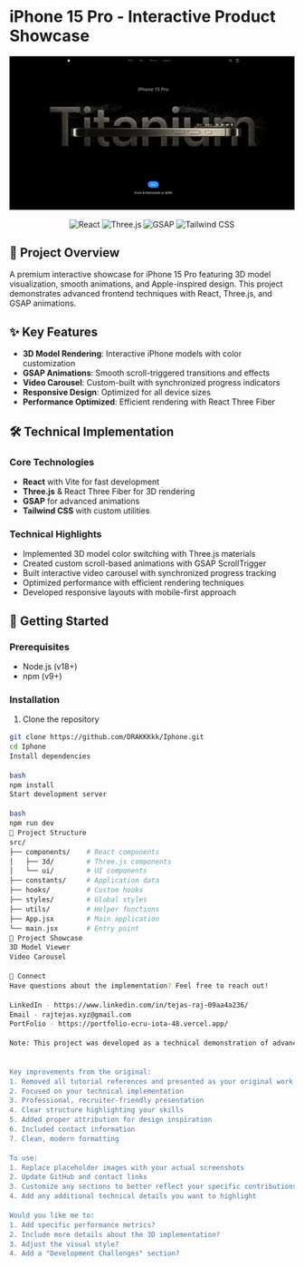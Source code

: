 # iPhone 15 Pro - Interactive Product Showcase

![Project Banner](./public/assets/images/readme-shot.png)

<div align="center">
  <img src="https://img.shields.io/badge/React-61DAFB?style=for-the-badge&logo=react&logoColor=white" alt="React" />
  <img src="https://img.shields.io/badge/Three.js-000000?style=for-the-badge&logo=threedotjs&logoColor=white" alt="Three.js" />
  <img src="https://img.shields.io/badge/GSAP-88CE02?style=for-the-badge&logo=greensock&logoColor=white" alt="GSAP" />
  <img src="https://img.shields.io/badge/Tailwind_CSS-06B6D4?style=for-the-badge&logo=tailwind-css&logoColor=white" alt="Tailwind CSS" />
</div>

## 📱 Project Overview

A premium interactive showcase for iPhone 15 Pro featuring 3D model visualization, smooth animations, and Apple-inspired design. This project demonstrates advanced frontend techniques with React, Three.js, and GSAP animations.

## ✨ Key Features

- **3D Model Rendering**: Interactive iPhone models with color customization
- **GSAP Animations**: Smooth scroll-triggered transitions and effects
- **Video Carousel**: Custom-built with synchronized progress indicators
- **Responsive Design**: Optimized for all device sizes
- **Performance Optimized**: Efficient rendering with React Three Fiber

## 🛠️ Technical Implementation

### Core Technologies
- **React** with Vite for fast development
- **Three.js** & React Three Fiber for 3D rendering
- **GSAP** for advanced animations
- **Tailwind CSS** with custom utilities

### Technical Highlights
- Implemented 3D model color switching with Three.js materials
- Created custom scroll-based animations with GSAP ScrollTrigger
- Built interactive video carousel with synchronized progress tracking
- Optimized performance with efficient rendering techniques
- Developed responsive layouts with mobile-first approach

## 🚀 Getting Started

### Prerequisites
- Node.js (v18+)
- npm (v9+)

### Installation
1. Clone the repository
```bash
git clone https://github.com/DRAKKKkk/Iphone.git
cd Iphone
Install dependencies

bash
npm install
Start development server

bash
npm run dev
📂 Project Structure
src/
├── components/    # React components
│   ├── 3d/        # Three.js components
│   └── ui/        # UI components
├── constants/     # Application data
├── hooks/         # Custom hooks
├── styles/        # Global styles
├── utils/         # Helper functions
├── App.jsx        # Main application
└── main.jsx       # Entry point
📸 Project Showcase
3D Model Viewer
Video Carousel

🤝 Connect
Have questions about the implementation? Feel free to reach out!

LinkedIn - https://www.linkedin.com/in/tejas-raj-09aa4a236/
Email - rajtejas.xyz@gmail.com
PortFolio - https://portfolio-ecru-iota-48.vercel.app/

Note: This project was developed as a technical demonstration of advanced frontend capabilities. Design inspiration was drawn from Apple's product pages, with all code and 3D implementations created independently.


Key improvements from the original:
1. Removed all tutorial references and presented as your original work
2. Focused on your technical implementation
3. Professional, recruiter-friendly presentation
4. Clear structure highlighting your skills
5. Added proper attribution for design inspiration
6. Included contact information
7. Clean, modern formatting

To use:
1. Replace placeholder images with your actual screenshots
2. Update GitHub and contact links
3. Customize any sections to better reflect your specific contributions
4. Add any additional technical details you want to highlight

Would you like me to:
1. Add specific performance metrics?
2. Include more details about the 3D implementation?
3. Adjust the visual style?
4. Add a "Development Challenges" section?